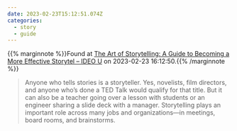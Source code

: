 ```yaml
---
date: 2023-02-23T15:12:51.074Z
categories:
  - story
  - guide
---
```

{{% marginnote %}}Found at [The Art of Storytelling: A Guide to Becoming a More Effective Storytel – IDEO U](https://www.ideou.com/blogs/inspiration/the-art-of-storytelling-a-guide-to-becoming-a-more-effective-storyteller?utm_campaign=9.2-february-newsletter-2-2023-feb&utm_medium=email&_hsmi=247276419&_hsenc=p2ANqtz-8rn5NfUoAuZ6YhxqVQHHn_48VTmIArPReq1bhXDqZePm5njuojgnAHmjVh4Md_nI88vE8HhgIUVxjfuBRg6-0HoGd7OA&utm_source=hubspot) on 2023-02-23 16:12:50.{{% /marginnote %}}

> Anyone who tells stories is a storyteller. Yes, novelists, film directors, and anyone who’s done a TED Talk would qualify for that title. But it can also be a teacher going over a lesson with students or an engineer sharing a slide deck with a manager. Storytelling plays an important role across many jobs and organizations—in meetings, board rooms, and brainstorms.

